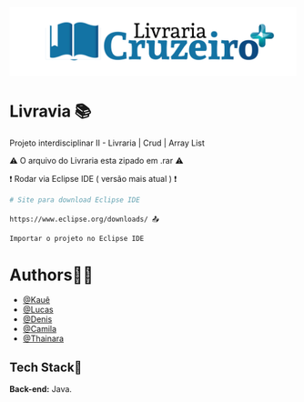![Logo](logo.png)
# Livravia 📚


Projeto interdisciplinar II - Livraria | Crud | Array List

⚠️ O arquivo do Livraria esta zipado em .rar ⚠️

❗ Rodar via Eclipse IDE ( versão mais atual ) ❗


```bash
# Site para download Eclipse IDE

https://www.eclipse.org/downloads/ 📤

Importar o projeto no Eclipse IDE
```

# Authors🙋‍♂️
- [@Kauê](https://github.com/KaueLoviz)
- [@Lucas](https://github.com/Lucascuca)
- [@Denis](https://github.com/denispancionato)
- [@Camila](https://github.com/Cmilacs)
- [@Thainara](https://github.com/Tha-inara)
 
## Tech Stack📝
**Back-end:** Java.
